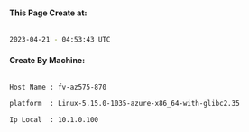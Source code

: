 
   
#### This Page Create at:

```bash

2023-04-21 - 04:53:43 UTC

```

#### Create By Machine:

```bash

Host Name : fv-az575-870

platform  : Linux-5.15.0-1035-azure-x86_64-with-glibc2.35

Ip Local  : 10.1.0.100

```

